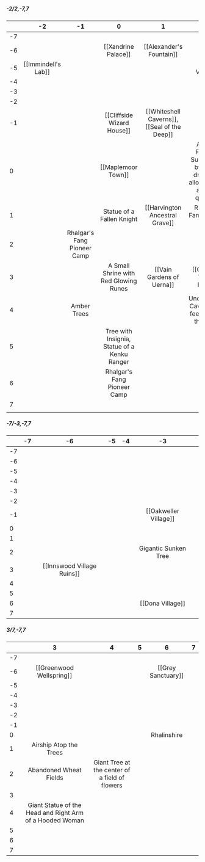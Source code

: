 ##### -2/2,-7,7

|     |         -2          |             -1              |                        0                        |                        1                        |                                        2                                         |
| --- | :-----------------: | :-------------------------: | :---------------------------------------------: | :---------------------------------------------: | :------------------------------------------------------------------------------: |
| -7  |                     |                             |                                                 |                                                 |                                                                                  |
| -6  |                     |                             |               [[Xandrine Palace]]               |            [[Alexander's Fountain]]             |                                                                                  |
| -5  | [[Immindell's Lab]] |                             |                                                 |                                                 |                                 [[Nisa Village]]                                 |
| -4  |                     |                             |                                                 |                                                 |                                                                                  |
| -3  |                     |                             |                                                 |                                                 |                                                                                  |
| -2  |                     |                             |                                                 |                                                 |                                                                                  |
| -1  |                     |                             |           [[Cliffside Wizard House]]            | [[Whiteshell Caverns]],<br>[[Seal of the Deep]] |                                                                                  |
| 0   |                     |                             |               [[Maplemoor Town]]                |                                                 | A Stone Fountain Surrounded by Trees, drinking it allows you to ask one question |
| 1   |                     |                             |            Statue of a Fallen Knight            |         [[Harvington Ancestral Grave]]          |                           Rhalgar's Fang Pioneer Camp                            |
| 2   |                     | Rhalgar's Fang Pioneer Camp |                                                 |                                                 |                                                                                  |
| 3   |                     |                             |      A Small Shrine with Red Glowing Runes      |            [[Vain Gardens of Uerna]]            |                            [[Chomoor Village Ruins]]                             |
| 4   |                     |         Amber Trees         |                                                 |                                                 |                 Underground Caverns that feel warm to the touch                  |
| 5   |                     |                             | Tree with Insignia,<br>Statue of a Kenku Ranger |                                                 |                                                                                  |
| 6   |                     |                             |           Rhalgar's Fang Pioneer Camp           |                                                 |                                                                                  |
| 7   |                     |                             |                                                 |                                                 |                                                                                  |
|     |                     |                             |                                                 |                                                 |                                                                                  |

##### -7/-3,-7,7

|     | -7  |             -6             | -5  | -4  |          -3           |     |
| --- | :-: | :------------------------: | :-: | :-: | :-------------------: | --- |
| -7  |     |                            |     |     |                       |     |
| -6  |     |                            |     |     |                       |     |
| -5  |     |                            |     |     |                       |     |
| -4  |     |                            |     |     |                       |     |
| -3  |     |                            |     |     |                       |     |
| -2  |     |                            |     |     |                       |     |
| -1  |     |                            |     |     | [[Oakweller Village]] |     |
| 0   |     |                            |     |     |                       |     |
| 1   |     |                            |     |     |                       |     |
| 2   |     |                            |     |     | Gigantic Sunken Tree  |     |
| 3   |     | [[Innswood Village Ruins]] |     |     |                       |     |
| 4   |     |                            |     |     |                       |     |
| 5   |     |                            |     |     |                       |     |
| 6   |     |                            |     |     |   [[Dona Village]]    |     |
| 7   |     |                            |     |     |                       |     |
##### 3/7,-7,7

|     |                            3                             |                       4                        |  5  |         6          |  7  |
| --- | :------------------------------------------------------: | :--------------------------------------------: | :-: | :----------------: | :-: |
| -7  |                                                          |                                                |     |                    |     |
| -6  |                 [[Greenwood Wellspring]]                 |                                                |     | [[Grey Sanctuary]] |     |
| -5  |                                                          |                                                |     |                    |     |
| -4  |                                                          |                                                |     |                    |     |
| -3  |                                                          |                                                |     |                    |     |
| -2  |                                                          |                                                |     |                    |     |
| -1  |                                                          |                                                |     |                    |     |
| 0   |                                                          |                                                |     |    Rhalinshire     |     |
| 1   |                  Airship Atop the Trees                  |                                                |     |                    |     |
| 2   |                  Abandoned Wheat Fields                  | Giant Tree at the center of a field of flowers |     |                    |     |
| 3   |                                                          |                                                |     |                    |     |
| 4   | Giant Statue of the Head and Right Arm of a Hooded Woman |                                                |     |                    |     |
| 5   |                                                          |                                                |     |                    |     |
| 6   |                                                          |                                                |     |                    |     |
| 7   |                                                          |                                                |     |                    |     |

